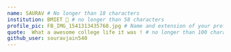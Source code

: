 ```yaml
---
name: SAURAV # No longer than 18 characters
institution: BMIET 🚩 # no longer than 58 characters
profile_pic: FB_IMG_1541313435768.jpg # Name and extension of your profile picture(ex. mona.png)
quote:  What a awesome college life it was ! # no longer than 100 characters
github_user: souravjain540
---
```

